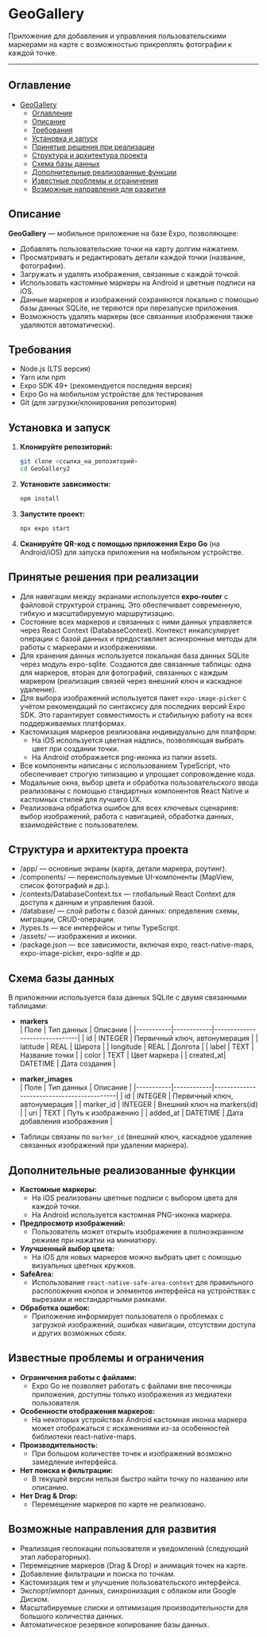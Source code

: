 # GeoGallery

Приложение для добавления и управления пользовательскими маркерами на карте с возможностью прикреплять фотографии к каждой точке.

---

## Оглавление
- [GeoGallery](#geogallery)
  - [Оглавление](#оглавление)
  - [Описание](#описание)
  - [Требования](#требования)
  - [Установка и запуск](#установка-и-запуск)
  - [Принятые решения при реализации](#принятые-решения-при-реализации)
  - [Структура и архитектура проекта](#структура-и-архитектура-проекта)
  - [Схема базы данных](#схема-базы-данных)
  - [Дополнительные реализованные функции](#дополнительные-реализованные-функции)
  - [Известные проблемы и ограничения](#известные-проблемы-и-ограничения)
  - [Возможные направления для развития](#возможные-направления-для-развития)

  

## Описание

**GeoGallery** — мобильное приложение на базе Expo, позволяющее:
- Добавлять пользовательские точки на карту долгим нажатием.
- Просматривать и редактировать детали каждой точки (название, фотографии).
- Загружать и удалять изображения, связанные с каждой точкой.
- Использовать кастомные маркеры на Android и цветные подписи на iOS.
- Данные маркеров и изображений сохраняются локально с помощью базы данных SQLite, не теряются при перезапуске приложения.
- Возможность удалять маркеры (все связанные изображения также удаляются автоматически).

## Требования

- Node.js (LTS версия)
- Yarn или npm
- Expo SDK 49+ (рекомендуется последняя версия)
- Expo Go на мобильном устройстве для тестирования
- Git (для загрузки/клонирования репозитория)

## Установка и запуск

1. **Клонируйте репозиторий:**

   ```bash
   git clone <ссылка_на_репозиторий>
   cd GeoGallery2
   ```

2. **Установите зависимости:**

   ```bash
   npm install
   ```

3. **Запустите проект:**
    ```bash
   npx expo start
   ```

4. **Сканируйте QR-код с помощью приложения Expo Go** (на Android/iOS) для запуска приложения на мобильном устройстве.
   
## Принятые решения при реализации

- Для навигации между экранами используется **expo-router** с файловой структурой страниц. Это обеспечивает современную, гибкую и масштабируемую маршрутизацию.
- Состояние всех маркеров и связанных с ними данных управляется через React Context (DatabaseContext). Контекст инкапсулирует операции с базой данных и предоставляет асинхронные методы для работы с маркерами и изображениями.
- Для хранения данных используется локальная база данных SQLite через модуль expo-sqlite. Создаются две связанные таблицы: одна для маркеров, вторая для фотографий, связанных с каждым маркером (реализация связей через внешний ключ и каскадное удаление).
- Для выбора изображений используется пакет `expo-image-picker` с учётом рекомендаций по синтаксису для последних версий Expo SDK. Это гарантирует совместимость и стабильную работу на всех поддерживаемых платформах.
- Кастомизация маркеров реализована индивидуально для платформ:
    - На iOS используется цветная надпись, позволяющая выбрать цвет при создании точки.
    - На Android отображается png-иконка из папки assets.
- Все компоненты написаны с использованием TypeScript, что обеспечивает строгую типизацию и упрощает сопровождение кода.
- Модальные окна, выбор цвета и обработка пользовательского ввода реализованы с помощью стандартных компонентов React Native и кастомных стилей для лучшего UX.
- Реализована обработка ошибок для всех ключевых сценариев: выбор изображений, работа с навигацией, обработка данных, взаимодействие с пользователем.

## Структура и архитектура проекта
- /app/ — основные экраны (карта, детали маркера, роутинг).
- /components/ — переиспользуемые UI-компоненты (MapView, список фотографий и др.).
- /contexts/DatabaseContext.tsx — глобальный React Context для доступа к данным и управления базой.
- /database/ — слой работы с базой данных: определение схемы, миграции, CRUD-операции.
- /types.ts — все интерфейсы и типы TypeScript.
- /assets/ — изображения и иконки.
- /package.json — все зависимости, включая expo, react-native-maps, expo-image-picker, expo-sqlite и др.

## Схема базы данных

В приложении используется база данных SQLite с двумя связанными таблицами:

- **markers**  
  | Поле      | Тип данных | Описание                      |
  |-----------|------------|-------------------------------|
  | id        | INTEGER    | Первичный ключ, автонумерация |
  | latitude  | REAL       | Широта                        |
  | longitude | REAL       | Долгота                       |
  | label     | TEXT       | Название точки                |
  | color     | TEXT       | Цвет маркера                  |
  | created_at| DATETIME   | Дата создания                 |

- **marker_images**  
  | Поле      | Тип данных | Описание                                  |
  |-----------|------------|-------------------------------------------|
  | id        | INTEGER    | Первичный ключ, автонумерация             |
  | marker_id | INTEGER    | Внешний ключ на markers(id)               |
  | uri       | TEXT       | Путь к изображению                        |
  | added_at  | DATETIME   | Дата добавления изображения               |

- Таблицы связаны по `marker_id` (внешний ключ, каскадное удаление связанных изображений при удалении маркера).


## Дополнительные реализованные функции

- **Кастомные маркеры:**
    - На iOS реализованы цветные подписи с выбором цвета для каждой точки.
    - На Android используется кастомная PNG-иконка маркера.
- **Предпросмотр изображений:**  
    - Пользователь может открыть изображение в полноэкранном режиме при нажатии на миниатюру.
- **Улучшенный выбор цвета:**  
    - На iOS для новых маркеров можно выбрать цвет с помощью визуальных цветных кружков.
- **SafeArea:**  
    - Использование `react-native-safe-area-context` для правильного расположения кнопок и элементов интерфейса на устройствах с вырезами и нестандартными рамками.
- **Обработка ошибок:**  
    - Приложение информирует пользователя о проблемах с загрузкой изображений, ошибках навигации, отсутствии доступа и других возможных сбоях.

## Известные проблемы и ограничения

- **Ограничения работы с файлами:**
  - Expo Go не позволяет работать с файлами вне песочницы приложения, доступны только изображения из медиатеки пользователя.
- **Особенности отображения маркеров:**
  - На некоторых устройствах Android кастомная иконка маркера может отображаться с искажениями из-за особенностей библиотеки react-native-maps.
- **Производительность:**
  - При большом количестве точек и изображений возможно замедление интерфейса.
- **Нет поиска и фильтрации:**
  - В текущей версии нельзя быстро найти точку по названию или описанию.
- **Нет Drag & Drop:**
  - Перемещение маркеров по карте не реализовано.


## Возможные направления для развития

- Реализация геолокации пользователя и уведомлений (следующий этап лабораторных).
- Перемещение маркеров (Drag & Drop) и анимация точек на карте.
- Добавление фильтрации и поиска по точкам.
- Кастомизация тем и улучшение пользовательского интерфейса.
- Экспорт/импорт данных, синхронизация с облаком или Google Диском.
- Масштабируемые списки и оптимизация производительности для большого количества данных.
- Автоматическое резервное копирование базы данных.